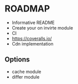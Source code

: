 # ROADMAP
- Informative README
- Create your on invirte module
- CI
- https://coveralls.io/
- Cdn implementation



Options
----
- cache module
- differ module
